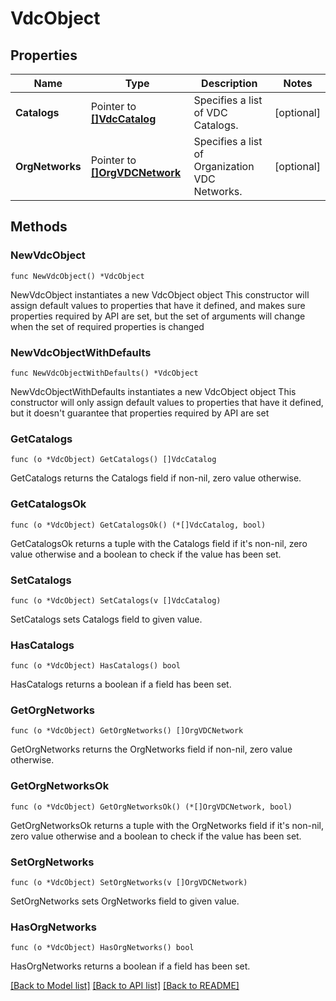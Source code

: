 # VdcObject

## Properties

Name | Type | Description | Notes
------------ | ------------- | ------------- | -------------
**Catalogs** | Pointer to [**[]VdcCatalog**](VdcCatalog.md) | Specifies a list of VDC Catalogs. | [optional] 
**OrgNetworks** | Pointer to [**[]OrgVDCNetwork**](OrgVDCNetwork.md) | Specifies a list of Organization VDC Networks. | [optional] 

## Methods

### NewVdcObject

`func NewVdcObject() *VdcObject`

NewVdcObject instantiates a new VdcObject object
This constructor will assign default values to properties that have it defined,
and makes sure properties required by API are set, but the set of arguments
will change when the set of required properties is changed

### NewVdcObjectWithDefaults

`func NewVdcObjectWithDefaults() *VdcObject`

NewVdcObjectWithDefaults instantiates a new VdcObject object
This constructor will only assign default values to properties that have it defined,
but it doesn't guarantee that properties required by API are set

### GetCatalogs

`func (o *VdcObject) GetCatalogs() []VdcCatalog`

GetCatalogs returns the Catalogs field if non-nil, zero value otherwise.

### GetCatalogsOk

`func (o *VdcObject) GetCatalogsOk() (*[]VdcCatalog, bool)`

GetCatalogsOk returns a tuple with the Catalogs field if it's non-nil, zero value otherwise
and a boolean to check if the value has been set.

### SetCatalogs

`func (o *VdcObject) SetCatalogs(v []VdcCatalog)`

SetCatalogs sets Catalogs field to given value.

### HasCatalogs

`func (o *VdcObject) HasCatalogs() bool`

HasCatalogs returns a boolean if a field has been set.

### GetOrgNetworks

`func (o *VdcObject) GetOrgNetworks() []OrgVDCNetwork`

GetOrgNetworks returns the OrgNetworks field if non-nil, zero value otherwise.

### GetOrgNetworksOk

`func (o *VdcObject) GetOrgNetworksOk() (*[]OrgVDCNetwork, bool)`

GetOrgNetworksOk returns a tuple with the OrgNetworks field if it's non-nil, zero value otherwise
and a boolean to check if the value has been set.

### SetOrgNetworks

`func (o *VdcObject) SetOrgNetworks(v []OrgVDCNetwork)`

SetOrgNetworks sets OrgNetworks field to given value.

### HasOrgNetworks

`func (o *VdcObject) HasOrgNetworks() bool`

HasOrgNetworks returns a boolean if a field has been set.


[[Back to Model list]](../README.md#documentation-for-models) [[Back to API list]](../README.md#documentation-for-api-endpoints) [[Back to README]](../README.md)


